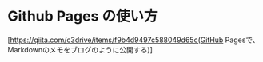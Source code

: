 # Github Pages の使い方
[https://qiita.com/c3drive/items/f9b4d9497c588049d65c(GitHub Pagesで、Markdownのメモをブログのように公開する)]



